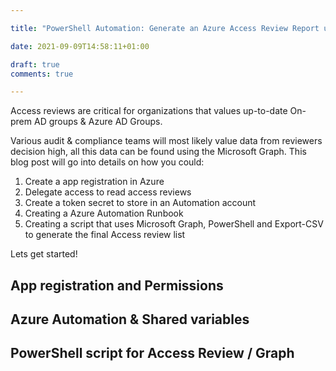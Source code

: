```yaml
--- 

title: "PowerShell Automation: Generate an Azure Access Review Report using Microsoft Graph!" 

date: 2021-09-09T14:58:11+01:00 

draft: true
comments: true

--- 
```

Access reviews are critical for organizations that values up-to-date On-prem AD groups & Azure AD Groups.

Various audit & compliance teams will most likely value data from reviewers decision high, all this data can be found using the Microsoft Graph. This blog post will go into details on how you could:

1. Create a app registration in Azure
2. Delegate access to read access reviews
3. Create a token secret to store in an Automation account
4. Creating a Azure Automation Runbook
5. Creating a script that uses Microsoft Graph, PowerShell and Export-CSV to generate the final Access review list

Lets get started!

## App registration and Permissions

## Azure Automation & Shared variables

## PowerShell script for Access Review / Graph

 

## 